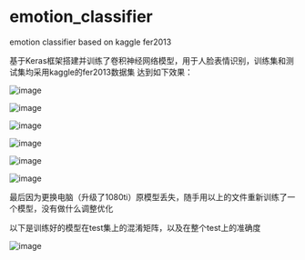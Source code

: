# emotion_classifier
emotion classifier based on kaggle fer2013

基于Keras框架搭建并训练了卷积神经网络模型，用于人脸表情识别，训练集和测试集均采用kaggle的fer2013数据集
达到如下效果：

![image](https://github.com/shillyshallysxy/emotion_classifier/blob/master/pic/sample3.png)

![image](https://github.com/shillyshallysxy/emotion_classifier/blob/master/pic/sample2.png)

![image](https://github.com/shillyshallysxy/emotion_classifier/blob/master/pic/sample4.png)

![image](https://github.com/shillyshallysxy/emotion_classifier/blob/master/pic/sample5.png)

![image](https://github.com/shillyshallysxy/emotion_classifier/blob/master/pic/sample6.png)

![image](https://github.com/shillyshallysxy/emotion_classifier/blob/master/pic/sample1.png)

最后因为更换电脑（升级了1080ti）原模型丢失，随手用以上的文件重新训练了一个模型，没有做什么调整优化

以下是训练好的模型在test集上的混淆矩阵，以及在整个test上的准确度

![image](https://github.com/shillyshallysxy/emotion_classifier/blob/master/pic/acc.png)
